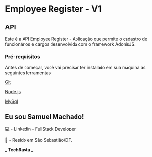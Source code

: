 # Employee Register - V1

## API

Este é a API Employee Register - Aplicação que permite o cadastro de funcionários e cargos desenvolvida com o framework AdonisJS.

### Pré-requisitos

Antes de começar, você vai precisar ter instalado em sua máquina as seguintes ferramentas:

[Git](https://git-scm.com)

[Node.js](https://nodejs.org/en/)

[MySql](https://www.mysql.com/downloads/)

<!-- # 🎲 Rodando a aplicação

### Clone este repositório

$ git clone <https://github.com/samuelmachado1/info-city.git>

## Acesse a pasta do projeto no terminal/cmd

$ cd info-city

## Execute o npm install

$ npm install

## Execute o comando de Start

$ npm start

O Projeto também está disponível aqui [CITY-INFO](https://cityinfo-test-ipam.netlify.app/)

.

.
.

. -->

## Eu sou Samuel Machado!

:computer: - [Linkedin](https://www.linkedin.com/in/samuel-machado-347204158) - FullStack Developer!

:house_with_garden: - Resido em São Sebastião/DF.

**_ TechRasta _**
